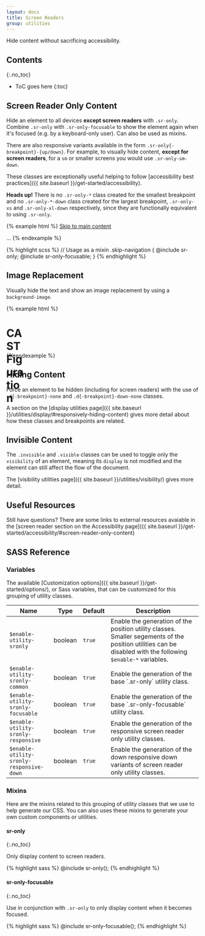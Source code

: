 ```yaml
---
layout: docs
title: Screen Readers
group: utilities
---
```


Hide content without sacrificing accessibility.

## Contents
{:.no_toc}

* ToC goes here
{:toc}

## Screen Reader Only Content

Hide an element to all devices **except screen readers** with `.sr-only`. Combine `.sr-only` with `.sr-only-focusable` to show the element again when it's focused (e.g. by a keyboard-only user). Can also be used as mixins.

There are also responsive variants available in the form `.sr-only{-breakpoint}-{up/down}`.  For example, to visually hide content, **except for screen readers**, for a `sm` or smaller screens you would use `.sr-only-sm-down`.

These classes are exceptionally useful helping to follow [accessibility best practices]({{ site.baseurl }}/get-started/accessibility).

**Heads up!** There is no `.sr-only-*` class created for the smallest breakpoint and no `.sr-only-*-down` class created for the largest breakpoint, `.sr-only-xs` and `.sr-only-xl-down` respectively, since they are functionally equivalent to using `.sr-only`.

{% example html %}
<a class="sr-only sr-only-focusable" href="#content">Skip to main content</a>

<span class="sr-only-sm-down">...</span>
{% endexample %}

{% highlight scss %}
// Usage as a mixin
.skip-navigation {
  @include sr-only;
  @include sr-only-focusable;
}
{% endhighlight %}

## Image Replacement

Visually hide the text and show an image replacement by using a `background-image`.

{% example html %}
<h1 style="background-image: url('{{ site.baseurl}}/assets/brand/figuration-solid.svg'); width: 3rem; height: 3rem;">
    <span class="sr-only">CAST Figuration</span>
</h1>
{% endexample %}

## Hiding Content

Force an element to be hidden (including for screen readers) with the use of `.d{-breakpoint}-none` and `.d{-breakpoint}-down-none` classes.

A section on the [display utilities page]({{ site.baseurl }}/utilities/display/#responsively-hiding-content) gives more detail about how these classes and breakpoints are related.

## Invisible Content

The `.invisible` and `.visible` classes can be used to toggle only the `visibility` of an element, meaning its `display` is not modified and the element can still affect the flow of the document.

The [visibility utilities page]({{ site.baseurl }}/utilities/visibility/) gives more detail.

## Useful Resources

Still have questions?  There are some links to external resources avaiable in the [screen reader section on the Accessibility page]({{ site.baseurl }}/get-started/accessibility/#screen-reader-only-content)

## SASS Reference

### Variables

The available [Customization options]({{ site.baseurl }}/get-started/options/), or Sass variables, that can be customized for this grouping of utility classes.

<div class="table-scroll">
    <table class="table table-bordered table-striped">
        <thead>
            <tr>
                <th style="width: 100px;">Name</th>
                <th style="width: 50px;">Type</th>
                <th style="width: 50px;">Default</th>
                <th>Description</th>
            </tr>
        </thead>
        <tbody>
            <tr>
                <td><code>$enable-utility-sronly</code></td>
                <td>boolean</td>
                <td><code>true</code></td>
                <td>
                    Enable the generation of the position utility classes.
                    Smaller segements of the position utilities can be disabled with the following <code>$enable-*</code> variables.
                </td>
            </tr>
            <tr>
                <td><code>$enable-utility-sronly-common</code></td>
                <td>boolean</td>
                <td><code>true</code></td>
                <td>
                    Enable the generation of the base `.sr-only` utility class.
                </td>
            </tr>
            <tr>
                <td><code>$enable-utility-sronly-focusable</code></td>
                <td>boolean</td>
                <td><code>true</code></td>
                <td>
                    Enable the generation of the base `.sr-only-focusable` utility class.
                </td>
            </tr>
            <tr>
                <td><code>$enable-utility-sronly-responsive</code></td>
                <td>boolean</td>
                <td><code>true</code></td>
                <td>
                    Enable the generation of the responsive screen reader only utility classes.
                </td>
            </tr>
            <tr>
                <td><code>$enable-utility-sronly-responsive-down</code></td>
                <td>boolean</td>
                <td><code>true</code></td>
                <td>
                    Enable the generation of the down responsive down variants of screen reader only utility classes.
                </td>
            </tr>
        </tbody>
    </table>
</div>

### Mixins

Here are the mixins related to this grouping of utility classes that we use to help generate our CSS.  You can also uses these mixins to generate your own custom components or utilities.

#### sr-only
{:.no_toc}

Only display content to screen readers.

{% highlight sass %}
@include sr-only();
{% endhighlight %}

#### sr-only-focusable
{:.no_toc}

Use in conjunction with `.sr-only` to only display content when it becomes focused.

{% highlight sass %}
@include sr-only-focusable();
{% endhighlight %}
